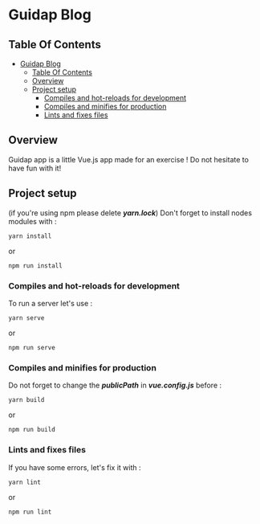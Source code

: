 # Guidap Blog

## Table Of Contents

- [Guidap Blog](#guidap-blog)
  - [Table Of Contents](#table-of-contents)
  - [Overview](#overview)
  - [Project setup](#project-setup)
    - [Compiles and hot-reloads for development](#compiles-and-hot-reloads-for-development)
    - [Compiles and minifies for production](#compiles-and-minifies-for-production)
    - [Lints and fixes files](#lints-and-fixes-files)

## Overview

Guidap app is a little Vue.js app made for an exercise !
Do not hesitate to have fun with it!

## Project setup

(if you're using npm please delete **_yarn.lock_**)
Don't forget to install nodes modules with :

```
yarn install
```

or

```
npm run install
```

### Compiles and hot-reloads for development

To run a server let's use :

```
yarn serve
```

or

```
npm run serve
```

### Compiles and minifies for production

Do not forget to change the **_publicPath_** in **_vue.config.js_** before :

```
yarn build
```

or

```
npm run build
```

### Lints and fixes files

If you have some errors, let's fix it with :

```
yarn lint
```

or

```
npm run lint
```
